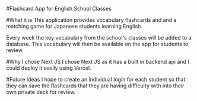 #Flashcard App for English School Classes

#What it is
This application provides vocabulary flashcards and and a matching game for Japanese students learning English.

Every week the key vocabulary from the school's classes will be added to a database. This vocabulary will then be available on the app for students to review.

#Why I chose Next JS
I chose Next JS as it has a built in backend api and I could deploy it easily using Vercel.

#Future Ideas
I hope to create an individual login for each student so that they can save the flashcards that they are having difficulty with into their own private deck for review.
